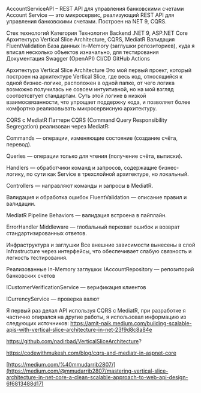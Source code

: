 AccountServiceAPI – REST API для управления банковскими счетами
Account Service — это микросервис, реализующий REST API для управления банковскими счетами. Построен на NET 9, CQRS.

Стек технологий
Категория	Технология
Backend	.NET 9, ASP.NET Core
Архитектура	Vertical Slice Architecture, CQRS, MediatR
Валидация	FluentValidation
База данных	In-Memory (заглушки репозиториев), куда я вписал несколько объектов изначально, для тестирования
Документация	Swagger (OpenAPI)
CI/CD	GitHub Actions

Архитектура
Vertical Slice Architecture
Это мой первый проект, который построен на архитектуре Vertical Slice, где весь код, относящийся к одной бизнес-логике, расположен в одной папке, от чего логика возможно получилась не совсем интуитивной, но на мой взгляд соответсвтует стандартам. Суть этой логике в низкой взаимосвязанности, что упрощает поддержку кода, и позволяет более комфортно реализовывать микросервисную архитектуру.

CQRS с MediatR
Паттерн CQRS (Command Query Responsibility Segregation) реализован через MediatR:

Commands — операции, изменяющие состояние (создание счёта, перевод).

Queries — операции только для чтения (получение счёта, выписки).

Handlers — обработчики команд и запросов, содержащие бизнес-логику, по сути как Service в трехслойной архитектуре, но локальный.

Controllers — направляют команды и запросы в MediatR.

Валидация и обработка ошибок
FluentValidation — описание правил и валидации.

MediatR Pipeline Behaviors — валидация встроена в пайплайн.

ErrorHandler Middleware — глобальный перехват ошибок и возврат стандартизированных ответов.

Инфраструктура и заглушки
Все внешние зависимости вынесены в слой Infrastructure через интерфейсы, что обеспечивает слабую связность и легкость тестирования.

Реализованные In-Memory заглушки:
IAccountRepository — репозиторий банковских счетов

ICustomerVerificationService — верификация клиентов

ICurrencyService — проверка валют

Я первый раз делал API используя CQRS с MediatR, при разработке я частично опирался на другие работы, я использовал информацию из следующих источников:
https://amit-naik.medium.com/building-scalable-apis-with-vertical-slice-architecture-in-net-23f9d8c8a84e

https://github.com/nadirbad/VerticalSliceArchitecture?

https://codewithmukesh.com/blog/cqrs-and-mediatr-in-aspnet-core

[https://medium.com/%40mmudarrib2807/](https://medium.com/@mmudarrib2807/mastering-vertical-slice-architecture-in-net-core-a-clean-scalable-approach-to-web-api-design-6f6813488d17)

